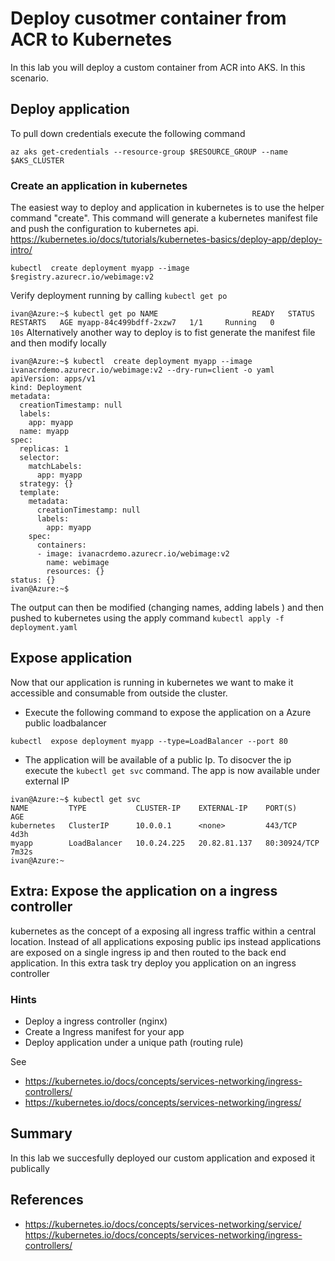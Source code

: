 # Deploy cusotmer container from ACR to Kubernetes 
In this lab you will deploy a custom container from ACR into AKS. In this scenario.  
## Deploy application 
 
To pull down credentials execute the following command 
```
az aks get-credentials --resource-group $RESOURCE_GROUP --name $AKS_CLUSTER
```
### Create an application in kubernetes 
The easiest way to deploy and application in kubernetes is to use the helper command "create". This command will generate a kubernetes manifest file and push the configuration to kubernetes api. https://kubernetes.io/docs/tutorials/kubernetes-basics/deploy-app/deploy-intro/

```
kubectl  create deployment myapp --image  $registry.azurecr.io/webimage:v2
```
Verify deployment running by calling ``kubectl get po`` 

``
ivan@Azure:~$ kubectl get po
NAME                     READY   STATUS    RESTARTS   AGE
myapp-84c499bdff-2xzw7   1/1     Running   0          10s
``
Alternatively another way to deploy is to fist generate the manifest file and then modify locally 
```
ivan@Azure:~$ kubectl  create deployment myapp --image  ivanacrdemo.azurecr.io/webimage:v2 --dry-run=client -o yaml 
apiVersion: apps/v1
kind: Deployment
metadata:
  creationTimestamp: null
  labels:
    app: myapp
  name: myapp
spec:
  replicas: 1
  selector:
    matchLabels:
      app: myapp
  strategy: {}
  template:
    metadata:
      creationTimestamp: null
      labels:
        app: myapp
    spec:
      containers:
      - image: ivanacrdemo.azurecr.io/webimage:v2
        name: webimage
        resources: {}
status: {}
ivan@Azure:~$
```
The output can then be modified (changing names, adding labels ) and then pushed to kubernetes using the apply command ``kubectl apply -f deployment.yaml``

## Expose application 
Now that our application is running in kubernetes we want to make it accessible and consumable from outside the cluster. 
- Execute the following command to expose the application on a Azure public loadbalancer 

```
kubectl  expose deployment myapp --type=LoadBalancer --port 80
```
- The application will be available of a public Ip. To disocver the ip execute the ``kubectl get svc`` command. The app is now available under external IP 
```
ivan@Azure:~$ kubectl get svc
NAME         TYPE           CLUSTER-IP    EXTERNAL-IP    PORT(S)        AGE
kubernetes   ClusterIP      10.0.0.1      <none>         443/TCP        4d3h
myapp        LoadBalancer   10.0.24.225   20.82.81.137   80:30924/TCP   7m32s
ivan@Azure:~
```

## Extra: Expose the application on a ingress controller 
kubernetes as the concept of a exposing all ingress traffic within a central location. Instead of all applications exposing public ips instead applications are exposed on a single ingress ip and then routed to the back end application. In this extra task try deploy you application on an ingress controller 
### Hints
 - Deploy a ingress controller (nginx)
 - Create a Ingress manifest for your app
 - Deploy application under a unique path (routing rule) 

See 
 - https://kubernetes.io/docs/concepts/services-networking/ingress-controllers/
 - https://kubernetes.io/docs/concepts/services-networking/ingress/

## Summary
In this lab we succesfully deployed our custom application and exposed it publically 

## References 
 - https://kubernetes.io/docs/concepts/services-networking/service/
 https://kubernetes.io/docs/concepts/services-networking/ingress-controllers/
